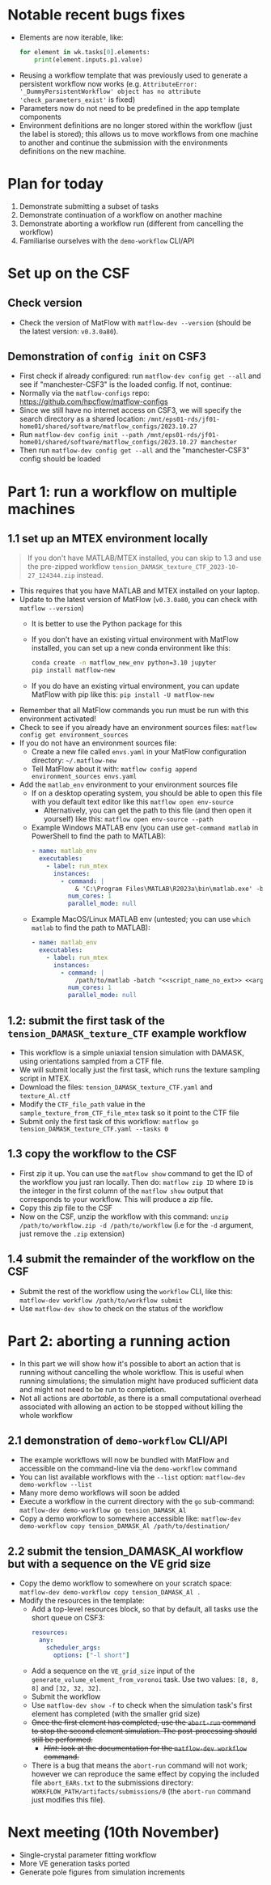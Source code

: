 # Notable recent bugs fixes

- Elements are now iterable, like:
  ```python
  for element in wk.tasks[0].elements:
      print(element.inputs.p1.value)
  ```
- Reusing a workflow template that was previously used to generate a persistent workflow now works (e.g. `AttributeError: '_DummyPersistentWorkflow' object has no attribute 'check_parameters_exist'` is fixed)
- Parameters now do not need to be predefined in the app template components
- Environment definitions are no longer stored within the workflow (just the label is stored); this allows us to move workflows from one machine to another and continue the submission with the environments definitions on the new machine.

# Plan for today

1. Demonstrate submitting a subset of tasks
2. Demonstrate continuation of a workflow on another machine
3. Demonstrate aborting a workflow run (different from cancelling the workflow)
4. Familiarise ourselves with the `demo-workflow` CLI/API

# Set up on the CSF

## Check version

- Check the version of MatFlow with `matflow-dev --version` (should be the latest version: `v0.3.0a80`).

## Demonstration of `config init` on CSF3

- First check if already configured: run `matflow-dev config get --all` and see if "manchester-CSF3" is the loaded config. If not, continue:
- Normally via the `matflow-configs` repo: https://github.com/hpcflow/matflow-configs
- Since we still have no internet access on CSF3, we will specify the search directory as a shared location: `/mnt/eps01-rds/jf01-home01/shared/software/matflow_configs/2023.10.27`
- Run `matflow-dev config init --path /mnt/eps01-rds/jf01-home01/shared/software/matflow_configs/2023.10.27 manchester`
- Then run `matflow-dev config get --all` and the "manchester-CSF3" config should be loaded

# Part 1: run a workflow on multiple machines

## 1.1 set up an MTEX environment locally

> If you don't have MATLAB/MTEX installed, you can skip to 1.3 and use the pre-zipped workflow `tension_DAMASK_texture_CTF_2023-10-27_124344.zip` instead.

- This requires that you have MATLAB and MTEX installed on your laptop.
- Update to the latest version of MatFlow (`v0.3.0a80`, you can check with `matflow --version`)
  - It is better to use the Python package for this
  - If you don't have an existing virtual environment with MatFlow installed, you can set up a new conda environment like this:

    ```bash
    conda create -n matflow_new_env python=3.10 jupyter
    pip install matflow-new
    ```
  - If you do have an existing virtual environment, you can update MatFlow with pip like this: `pip install -U matflow-new`
- Remember that all MatFlow commands you run must be run with this environment activated!
- Check to see if you already have an environment sources files: `matflow config get environment_sources`
- If you do not have an environment sources file:
  - Create a new file called `envs.yaml` in your MatFlow configuration directory: `~/.matflow-new`
  - Tell MatFlow about it with: `matflow config append environment_sources envs.yaml`
- Add the `matlab_env` environment to your environment sources file
  - If on a desktop operating system, you should be able to open this file with you default text editor like this `matflow open env-source`
    - Alternatively, you can get the path to this file (and then open it yourself) like this: `matflow open env-source --path`
  - Example Windows MATLAB env (you can use `get-command matlab` in PowerShell to find the path to MATLAB):
    ```yaml
    - name: matlab_env
      executables:
        - label: run_mtex
          instances:
            - command: |
                & 'C:\Program Files\MATLAB\R2023a\bin\matlab.exe' -batch "<<script_name_no_ext>> <<args>>"
              num_cores: 1
              parallel_mode: null
    ```
  - Example MacOS/Linux MATLAB env (untested; you can use `which matlab` to find the path to MATLAB):
    ```yaml
    - name: matlab_env
      executables:
        - label: run_mtex
          instances:
            - command: |
                /path/to/matlab -batch "<<script_name_no_ext>> <<args>>"
              num_cores: 1
              parallel_mode: null
    ```

## 1.2: submit the first task of the `tension_DAMASK_texture_CTF` example workflow

- This workflow is a simple uniaxial tension simulation with DAMASK, using orientations sampled from a CTF file. 
- We will submit locally just the first task, which runs the texture sampling script in MTEX.
- Download the files: `tension_DAMASK_texture_CTF.yaml` and `texture_Al.ctf`
- Modify the `CTF_file_path` value in the `sample_texture_from_CTF_file_mtex` task so it point to the CTF file
- Submit only the first task of this workflow: `matflow go tension_DAMASK_texture_CTF.yaml --tasks 0`

## 1.3 copy the workflow to the CSF

- First zip it up. You can use the `matflow show` command to get the ID of the workflow you just ran locally. Then do: `matflow zip ID` where `ID` is the integer in the first column of the `matflow show` output that corresponds to your workflow. This will produce a zip file.
- Copy this zip file to the CSF
- Now on the CSF, unzip the workflow with this command: `unzip /path/to/workflow.zip -d /path/to/workflow` (i.e for the `-d` argument, just remove the `.zip` extension)

## 1.4 submit the remainder of the workflow on the CSF

- Submit the rest of the workflow using the `workflow` CLI, like this: `matflow-dev workflow /path/to/workflow submit`
- Use `matflow-dev show` to check on the status of the workflow

# Part 2: aborting a running action

- In this part we will show how it's possible to abort an action that is running without cancelling the whole workflow. This is useful when running simulations; the simulation might have produced sufficient data and might not need to be run to completion.
- Not all actions are *abortable*, as there is a small computational overhead associated with allowing an action to be stopped without killing the whole workflow
  
## 2.1 demonstration of `demo-workflow` CLI/API

- The example workflows will now be bundled with MatFlow and accessible on the command-line via the `demo-workflow` command
- You can list available workflows with the `--list` option: `matflow-dev demo-workflow --list`
- Many more demo workflows will soon be added
- Execute a workflow in the current directory with the `go` sub-command: `matflow-dev demo-workflow go tension_DAMASK_Al`
- Copy a demo workflow to somewhere accessible like: `matflow-dev demo-workflow copy tension_DAMASK_Al /path/to/destination/`

## 2.2 submit the tension_DAMASK_Al workflow but with a sequence on the VE grid size

- Copy the demo workflow to somewhere on your scratch space: `matflow-dev demo-workflow copy tension_DAMASK_Al .`
- Modify the resources in the template:
  - Add a top-level resources block, so that by default, all tasks use the short queue on CSF3:
    ```yaml
    resources:
      any:
        scheduler_args:
          options: ["-l short"]
    ```
  - Add a sequence on the `VE_grid_size` input of the `generate_volume_element_from_voronoi` task. Use two values: `[8, 8, 8]` and `[32, 32, 32]`.
  - Submit the workflow
  - Use `matflow-dev show -f` to check when the simulation task's first element has completed (with the smaller grid size)
  - <strike>Once the first element has completed, use the `abort-run` command to stop the second element simulation. The post-processing should still be performed.</strike>
    - <strike>*Hint*: look at the documentation for the `matflow-dev workflow` command.</strike>
  - There is a bug that means the `abort-run` command will not work; however we can reproduce the same effect by copying the included file `abort_EARs.txt` to the submissions directory: `WORKFLOW_PATH/artifacts/submissions/0` (the `abort-run` command just modifies this file).

# Next meeting (10th November)

- Single-crystal parameter fitting workflow
- More VE generation tasks ported
- Generate pole figures from simulation increments
